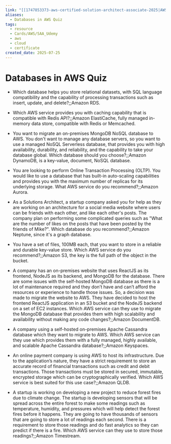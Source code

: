 ```yaml
---
link: "[[1747853373-aws-certified-solution-architect-associate-2025|AWS Certified Solution Architect Associate 2025]]"
aliases:
  - Databases in AWS Quiz
tags:
  - resource
  - Cards/AWS/SAA_Udemy
  - aws
  - cloud
  - certificate
created_date: 2025-07-25
---
```

# Databases in AWS Quiz
- Which database helps you store relational datasets, with SQL language compatibility and the capability of processing transactions such as insert, update, and delete?;;Amazon RDS.
<!--SR:!2025-08-11,11,270-->
- Which AWS service provides you with caching capability that is compatible with Redis API?;;Amazon ElastiCache, fully managed in-memory data store, compatible with Redis or Memcached.
<!--SR:!2025-08-14,15,290-->
- You want to migrate an on-premises MongoDB NoSQL database to AWS. You don't want to manage any database servers, so you want to use a managed NoSQL Serverless database, that provides you with high availability, durability, and reliability, and the capability to take your database global. Which database should you choose?;;Amazon DynamoDB, is a key-value, document, NoSQL database.
<!--SR:!2025-08-14,5,190-->
- You are looking to perform Online Transaction Processing (OLTP). You would like to use a database that has built-in auto-scaling capabilities and provides you with the maximum number of replicas for its underlying storage. What AWS service do you recommend?;;Amazon Aurora.
<!--SR:!2025-08-12,12,270-->
- As a Solutions Architect, a startup company asked you for help as they are working on an architecture for a social media website where users can be friends with each other, and like each other's posts. The company plan on performing some complicated queries such as "What are the number of likes on the posts that have been posted by the friends of Mike?". Which database do you recommend?;;Amazon Neptune, since it's a graph database.
<!--SR:!2025-08-10,10,270-->
- You have a set of files, 100MB each, that you want to store in a reliable and durable key-value store. Which AWS service do you recommend?;;Amazon S3, the key is the full path of the object in the bucket.
<!--SR:!2025-08-14,15,290-->
- A company has an on-premises website that uses ReactJS as its frontend, NodeJS as its backend, and MongoDB for the database. There are some issues with the self-hosted MongoDB database as there is a lot of maintenance required and they don’t have and can’t afford the resources or experience to handle those issues. So, a decision was made to migrate the website to AWS. They have decided to host the frontend ReactJS application in an S3 bucket and the NodeJS backend on a set of EC2 instances. Which AWS service can they use to migrate the MongoDB database that provides them with high scalability and availability without making any code changes?;;Amazon DocumentDB.
<!--SR:!2025-08-17,12,270-->
- A company using a self-hosted on-premises Apache Cassandra database which they want to migrate to AWS. Which AWS service can they use which provides them with a fully managed, highly available, and scalable Apache Cassandra database?;;Amazon Keyspaces.
<!--SR:!2025-08-11,10,250-->
- An online payment company is using AWS to host its infrastructure. Due to the application’s nature, they have a strict requirement to store an accurate record of financial transactions such as credit and debit transactions. Those transactions must be stored in secured, immutable, encrypted storage which can be cryptographically verified. Which AWS service is best suited for this use case?;;Amazon QLDB.
<!--SR:!2025-08-25,17,230-->
- A startup is working on developing a new project to reduce forest fires due to climate change. The startup is developing sensors that will be spread across the entire forest to make some readings such as temperature, humidity, and pressures which will help detect the forest fires before it happens. They are going to have thousands of sensors that are going to store a lot of readings each second. There is a requirement to store those readings and do fast analytics so they can predict if there is a fire. Which AWS service can they use to store those readings?;;Amazon Timestream.
<!--SR:!2025-08-15,16,290-->

